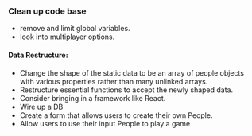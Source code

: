 ### Clean up code base
* remove and limit global variables.
* look into multiplayer options.

#### Data Restructure:
* Change the shape of the static data to be an array of people objects with various properties rather than many unlinked arrays.
* Restructure essential functions to accept the newly shaped data.
* Consider bringing in a framework like React.
* Wire up a DB
* Create a form that allows users to create their own People. 
* Allow users to use their input People to play a game
